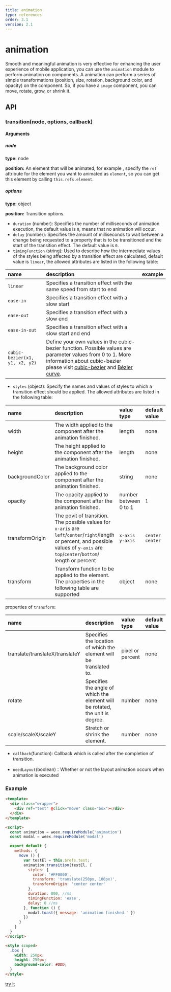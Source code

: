 ```yaml
---
title: animation
type: references
order: 3.1
version: 2.1
---
```


# animation

Smooth and meaningful animation is very effective for enhancing the user experience of mobile application, you can use the `animation` module to perform animation on components. A animation can perform a series of simple transformations  (position, size, rotation, background color, and opacity) on the component. So, if you have a `image` component, you can move, rotate, grow, or shrink it.

## API
### transition(node, options, callback)

#### Arguments
##### node

**type:** node

**position:** An element that will be animated, for example , specify the `ref` attribute for the element you want to animated as `element`, so you can get this element by calling `this.refs.element`.

##### options

**type:** object   

**position:** Transition options.    
- `duration` (number): Specifies the number of milliseconds of animation execution, the default value is `0`, means that no animation will occur.    
- `delay` (number): Specifies the amount of milliseconds to wait between a change being requested to a property that is to be transitioned and the start of the transition effect. The default value is `0`.   
- `timingFunction` (string): Used to describe how the intermediate values of the styles being affected by a transition effect are calculated, default value is `linear`, the allowed attributes are listed in the following table:    

| name                           | description                              | example |
| :----------------------------- | :--------------------------------------- | :------ |
| `linear`                       | Specifies a transition effect with the same speed from start to end |         |
| `ease-in`                      | Specifies a transition effect with a slow start |         |
| `ease-out`                     | Specifies a transition effect with a slow end |         |
| `ease-in-out`                  | Specifies a transition effect with a slow start and end |         |
| `cubic-bezier(x1, y1, x2, y2)` | Define your own values in the cubic-bezier function. Possible values are parameter values from 0 to 1. More information about cubic-bezier please visit [cubic-bezier](http://cubic-bezier.com/) and [Bézier curve](https://en.wikipedia.org/wiki/B%C3%A9zier_curve). |         |

- `styles` (object): Specify the names and values of styles to which a transition effect should be applied. The allowed attributes are listed in the following table:        

| name            | description                              | value type            | default value   | example |
| :-------------- | :--------------------------------------- | :-------------------- | :-------------- | :------ |
| width           | The width applied to the component after the animation finished. | length                | none            |         |
| height          | The height applied to the component after the animation finished. | length                | none            |         |
| backgroundColor | The background color applied to the component after the animation finished. | string                | none            |         |
| opacity         | The opacity applied to the component after the animation finished. | number between 0 to 1 | `1`             |         |
| transformOrigin | The povit of transition. The possible values for `x-aris` are `left`/`center`/`right`/length or percent, and possible values of `y-axis` are `top`/`center`/`bottom`/ length or percent | `x-axis y-axis`       | `center center` |         |
| transform       | Transform function to be applied to the element. The properties in the following table are supported | object                | none            |         |

properties of `transform`:    

| name                            | description                              | value type       | default value |
| :------------------------------ | :--------------------------------------- | :--------------- | :------------ |
| translate/translateX/translateY | Specifies the location of which the element will be translated to. | pixel or percent | none          |
| rotate                          | Specifies the angle of which the element will be rotated, the unit is degree. | number           | none          |
| scale/scaleX/scaleY             | Stretch or shrink the element.           | number           | none          |

-  `callback`(function): Callback which is called after the completion of transition.


-  `needLayout`(boolean)：Whether or not the layout animation occurs when animation is executed 

### Example

```html
<template>
  <div class="wrapper">
    <div ref="test" @click="move" class="box"></div>
  </div>
</template>

<script>
  const animation = weex.requireModule('animation')
  const modal = weex.requireModule('modal')

  export default {
    methods: {
      move () {
        var testEl = this.$refs.test;
        animation.transition(testEl, {
          styles: {
            color: '#FF0000',
            transform: 'translate(250px, 100px)',
            transformOrigin: 'center center'
          },
          duration: 800, //ms
          timingFunction: 'ease',
          delay: 0 //ms
        }, function () {
          modal.toast({ message: 'animation finished.' })
        })
      }
    }
  }
</script>

<style scoped>
  .box {
    width: 250px;
    height: 250px;
    background-color: #DDD;
  }
</style>
```

[try it](http://dotwe.org/vue/2d1b61bef061448c1a5a13eac9624410)
